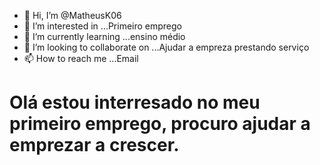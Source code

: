 - 👋 Hi, I’m @MatheusK06
- 👀 I’m interested in ...Primeiro emprego
- 🌱 I’m currently learning ...ensino médio
- 💞️ I’m looking to collaborate on ...Ajudar a empreza prestando serviço
- 📫 How to reach me ...Email

<!---
MatheusK06/MatheusK06 is a ✨ special ✨ repository because its `README.md` (this file) appears on your GitHub profile.
You can click the Preview link to take a look at your changes.
--->
<h1>
  Olá estou interresado no meu primeiro emprego, procuro ajudar a emprezar a crescer.
  </h1>
